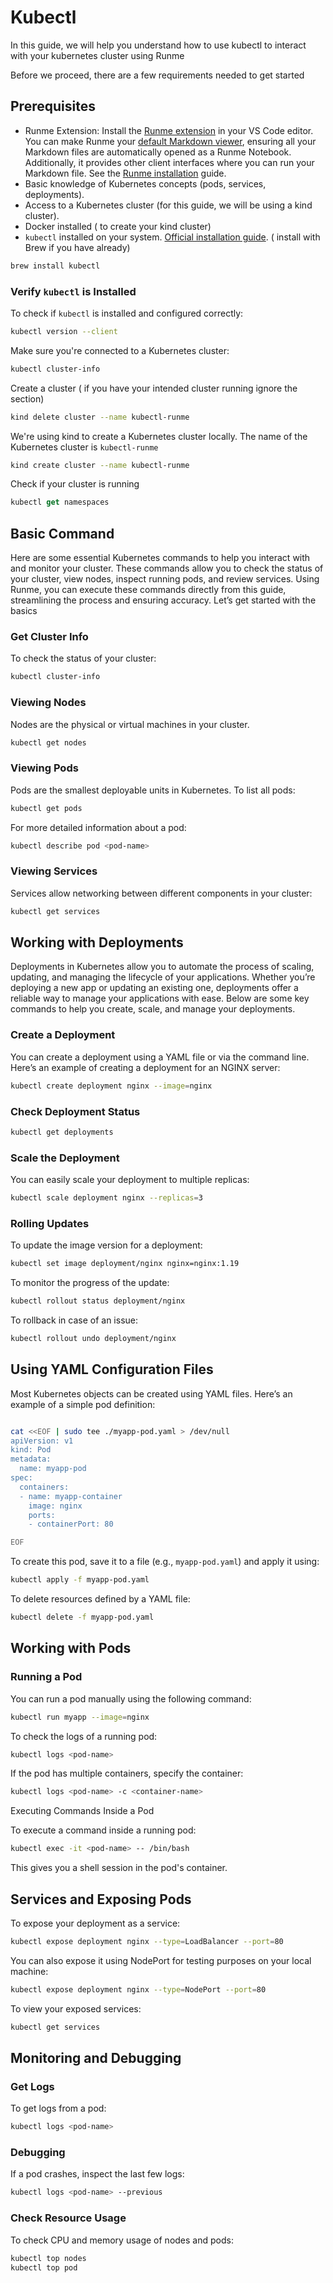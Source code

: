 # Kubectl

In this guide, we will help you understand how to use kubectl to interact with your kubernetes cluster using Runme

Before we proceed, there are a few requirements needed to get started

## Prerequisites

- Runme Extension: Install the [Runme extension](https://marketplace.visualstudio.com/items?itemName=stateful.runme) in your VS Code editor. You can make Runme your [default Markdown viewer](/installation/vscode#how-to-set-vs-code-as-your-default-markdown-viewer), ensuring all your Markdown files are automatically opened as a Runme Notebook. Additionally, it provides other client interfaces where you can run your Markdown file. See the [Runme installation](/installation/index.md) guide.
- Basic knowledge of Kubernetes concepts (pods, services, deployments).
- Access to a Kubernetes cluster (for this guide, we will be using a kind cluster).
- Docker installed ( to create your kind cluster)
- `kubectl` installed on your system. [Official installation guide](https://kubernetes.io/docs/tasks/tools/install-kubectl-linux/). ( install with Brew if you have already)

```jsx {"id":"01J82YTHEHH70ZG99ZAZSW2PJF"}
brew install kubectl
```

### Verify `kubectl` is Installed

To check if `kubectl` is installed and configured correctly:

```bash {"id":"01J82YTHEHH70ZG99ZB2XP844G"}
kubectl version --client
```

Make sure you're connected to a Kubernetes cluster:

```bash {"id":"01J82YTHEHH70ZG99ZB41NWR6Y"}
kubectl cluster-info
```

Create a cluster ( if you have your intended cluster running ignore the section)

```sh {"id":"01J82YTHEHH70ZG99ZB6Z8HBK4"}
kind delete cluster --name kubectl-runme
```

We're using kind to create a Kubernetes cluster locally. The name of the Kubernetes cluster is `kubectl-runme`

```sh {"id":"01J82YTHEHH70ZG99ZBAQR2V18"}
kind create cluster --name kubectl-runme

```

Check if your cluster is running

```jsx {"id":"01J82YTHEHH70ZG99ZBCAKWHEP"}
kubectl get namespaces
```

## Basic Command

Here are some essential Kubernetes commands to help you interact with and monitor your cluster. These commands allow you to check the status of your cluster, view nodes, inspect running pods, and review services. Using Runme, you can execute these commands directly from this guide, streamlining the process and ensuring accuracy. Let’s get started with the basics

### Get Cluster Info

To check the status of your cluster:

```bash {"id":"01J82YTHEHH70ZG99ZBEYZDE5S"}
kubectl cluster-info
```

### Viewing Nodes

Nodes are the physical or virtual machines in your cluster.

```bash {"id":"01J82YTHEHH70ZG99ZBJF5G5KJ"}
kubectl get nodes
```

### Viewing Pods

Pods are the smallest deployable units in Kubernetes. To list all pods:

```bash {"id":"01J82YTHEHH70ZG99ZBP39658P"}
kubectl get pods
```

For more detailed information about a pod:

```bash {"id":"01J82YTHEHH70ZG99ZBP4FQRC7"}
kubectl describe pod <pod-name>
```

### Viewing Services

Services allow networking between different components in your cluster:

```bash {"id":"01J82YTHEHH70ZG99ZBSSHK5FS"}
kubectl get services
```

## Working with Deployments

Deployments in Kubernetes allow you to automate the process of scaling, updating, and managing the lifecycle of your applications. Whether you’re deploying a new app or updating an existing one, deployments offer a reliable way to manage your applications with ease. Below are some key commands to help you create, scale, and manage your deployments.

### Create a Deployment

You can create a deployment using a YAML file or via the command line. Here’s an example of creating a deployment for an NGINX server:

```bash {"id":"01J82YTHEHH70ZG99ZBXDDRXJT"}
kubectl create deployment nginx --image=nginx
```

### Check Deployment Status

```bash {"id":"01J82YTHEHH70ZG99ZBYV4GFR9"}
kubectl get deployments
```

### Scale the Deployment

You can easily scale your deployment to multiple replicas:

```bash {"id":"01J82YTHEHH70ZG99ZC1XDZPHM"}
kubectl scale deployment nginx --replicas=3
```

### Rolling Updates

To update the image version for a deployment:

```bash {"id":"01J82YTHEHH70ZG99ZC4BHEBTT"}
kubectl set image deployment/nginx nginx=nginx:1.19
```

To monitor the progress of the update:

```bash {"id":"01J82YTHEHH70ZG99ZC6S3EY9W"}
kubectl rollout status deployment/nginx
```

To rollback in case of an issue:

```bash {"id":"01J82YTHEHH70ZG99ZC8J3ZCF8"}
kubectl rollout undo deployment/nginx
```

## Using YAML Configuration Files

Most Kubernetes objects can be created using YAML files. Here’s an example of a simple pod definition:

```sh {"id":"01J82YTHEHH70ZG99ZCC6GHAWX"}

cat <<EOF | sudo tee ./myapp-pod.yaml > /dev/null
apiVersion: v1
kind: Pod
metadata:
  name: myapp-pod
spec:
  containers:
  - name: myapp-container
    image: nginx
    ports:
    - containerPort: 80

EOF

```

To create this pod, save it to a file (e.g., `myapp-pod.yaml`) and apply it using:

```bash {"id":"01J82YTHEHH70ZG99ZCFBVCCND"}
kubectl apply -f myapp-pod.yaml
```

To delete resources defined by a YAML file:

```bash {"id":"01J82YTHEHH70ZG99ZCG7Z04AV"}
kubectl delete -f myapp-pod.yaml
```

## Working with Pods

### Running a Pod

You can run a pod manually using the following command:

```bash {"id":"01J82YTHEHH70ZG99ZCKDNGR11"}
kubectl run myapp --image=nginx
```

To check the logs of a running pod:

```bash {"id":"01J82YTHEHH70ZG99ZCPSWMDYR"}
kubectl logs <pod-name>
```

If the pod has multiple containers, specify the container:

```bash {"id":"01J82YTHEHH70ZG99ZCSEED9GA"}
kubectl logs <pod-name> -c <container-name>
```

Executing Commands Inside a Pod

To execute a command inside a running pod:

```bash {"id":"01J82YTHEHH70ZG99ZCTC6G9FR"}
kubectl exec -it <pod-name> -- /bin/bash
```

This gives you a shell session in the pod's container.

## Services and Exposing Pods

To expose your deployment as a service:

```bash {"id":"01J82YTHEHH70ZG99ZCXSV1YZ2"}
kubectl expose deployment nginx --type=LoadBalancer --port=80
```

You can also expose it using NodePort for testing purposes on your local machine:

```bash {"id":"01J82YTHEHH70ZG99ZCZKAAP4Z"}
kubectl expose deployment nginx --type=NodePort --port=80
```

To view your exposed services:

```bash {"id":"01J82YTHEHH70ZG99ZD308RHG3"}
kubectl get services
```

## Monitoring and Debugging

### Get Logs

To get logs from a pod:

```bash {"id":"01J82YTHEHH70ZG99ZD61WWJAJ"}
kubectl logs <pod-name>
```

### Debugging

If a pod crashes, inspect the last few logs:

```bash {"id":"01J82YTHEHH70ZG99ZD9C62XMK"}
kubectl logs <pod-name> --previous
```

### Check Resource Usage

To check CPU and memory usage of nodes and pods:

```bash {"id":"01J82YTHEHH70ZG99ZD9PPJZWT"}
kubectl top nodes
kubectl top pod
```

